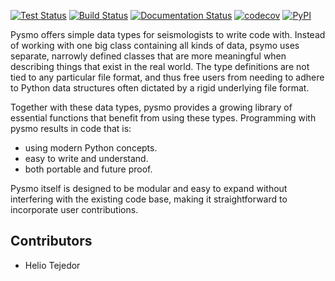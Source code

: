 
[![Test Status](https://github.com/pysmo/pysmo/actions/workflows/run-tests.yml/badge.svg)](https://github.com/pysmo/pysmo/actions/workflows/run-tests.yml)
[![Build Status](https://github.com/pysmo/pysmo/actions/workflows/build.yml/badge.svg)](https://github.com/pysmo/pysmo/actions/workflows/build.yml)
[![Documentation Status](https://readthedocs.org/projects/pysmo/badge/?version=latest)](https://pysmo.readthedocs.io/en/latest/?badge=latest)
[![codecov](https://codecov.io/gh/pysmo/pysmo/branch/master/graph/badge.svg?token=ZsHTBN4rxF)](https://codecov.io/gh/pysmo/pysmo)
[![PyPI](https://img.shields.io/pypi/v/pysmo)](https://pypi.org/project/pysmo/)

Pysmo offers simple data types for seismologists to write code with. Instead
of working with one big class containing all kinds of data, psymo uses separate,
narrowly defined classes that are more meaningful when describing things that
exist in the real world. The type definitions are not tied to any particular
file format, and thus free users from needing to adhere to Python data structures
often dictated by a rigid underlying file format.

Together with these data types, pysmo provides a growing library of essential
functions that benefit from using these types. Programming with pysmo results
in code that is:

  - using modern Python concepts.
  - easy to write and understand.
  - both portable and future proof.

Pysmo itself is designed to be modular and easy to expand without interfering
with the existing code base, making it straightforward to incorporate user
contributions.

Contributors
------------

- Helio Tejedor

